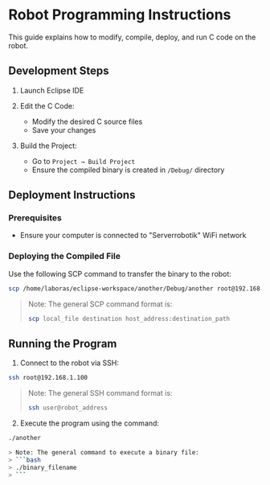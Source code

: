# Robot Programming Instructions

This guide explains how to modify, compile, deploy, and run C code on the robot.

## Development Steps

1. Launch Eclipse IDE
2. Edit the C Code:
   - Modify the desired C source files
   - Save your changes

3. Build the Project:
   - Go to `Project → Build Project`
   - Ensure the compiled binary is created in `/Debug/` directory

## Deployment Instructions

### Prerequisites
- Ensure your computer is connected to "Serverrobotik" WiFi network

### Deploying the Compiled File

Use the following SCP command to transfer the binary to the robot:

```bash
scp /home/laboras/eclipse-workspace/another/Debug/another root@192.168.1.100:/home/root
```

> Note: The general SCP command format is:
> ```bash
> scp local_file destination host_address:destination_path
> ```

## Running the Program

1. Connect to the robot via SSH:
```bash
ssh root@192.168.1.100
```
> Note: The general SSH command format is:
> ```bash
> ssh user@robot_address
> ```

2. Execute the program using the command:
```bash
./another

> Note: The general command to execute a binary file:
> ```bash
> ./binary_filename
> ```

